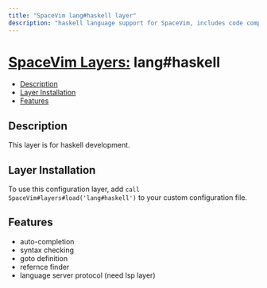 ```yaml
---
title: "SpaceVim lang#haskell layer"
description: "haskell language support for SpaceVim, includes code completion, syntax checking, jumping to definition, also provides language server protocol support for haskell"
---
```


# [SpaceVim Layers:](https://spacevim.org/layers) lang#haskell

<!-- vim-markdown-toc GFM -->

- [Description](#description)
- [Layer Installation](#layer-installation)
- [Features](#features)

<!-- vim-markdown-toc -->

## Description

This layer is for haskell development.

## Layer Installation

To use this configuration layer, add `call SpaceVim#layers#load('lang#haskell')` to your custom configuration file.

## Features

- auto-completion
- syntax checking
- goto definition
- refernce finder
- language server protocol (need lsp layer) 


